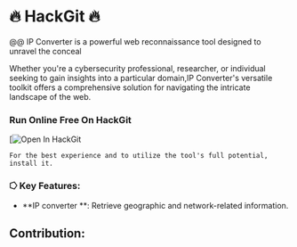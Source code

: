 # 🔥 HackGit 🔥

@@ IP Converter is a powerful web reconnaissance tool designed to unravel the conceal

Whether you're a cybersecurity professional, researcher, or individual seeking to gain insights into a particular domain,IP Converter's versatile toolkit offers a comprehensive solution for navigating the intricate landscape of the web.

### Run Online Free On HackGit

[![Open In HackGit](https://github.com/ferdaus2291/HackGit)

`For the best experience and to utilize the tool's full potential, install it.`

### ⭔ Key Features:

- **IP converter **: Retrieve geographic and network-related information.

## Contribution:
